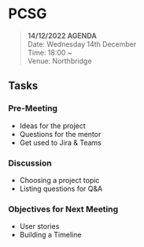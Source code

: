 # PCSG

>**14/12/2022 AGENDA**
<br>Date: Wednesday 14th December
<br>Time: 18:00 ~
<br>Venue: Northbridge

## Tasks
### Pre-Meeting	
+ Ideas for the project
+ Questions for the mentor
+ Get used to Jira & Teams

### Discussion	
+ Choosing a project topic
+	Listing questions for Q&A

### Objectives for Next Meeting
+ User stories
+ Building a Timeline
